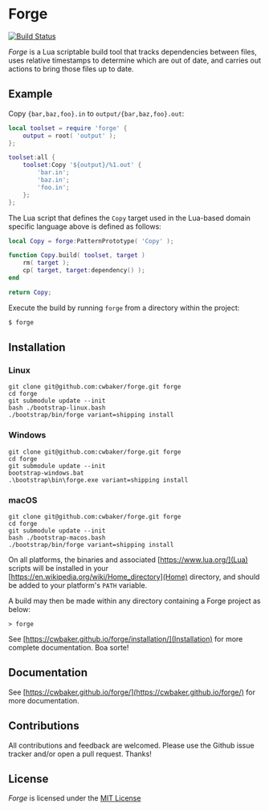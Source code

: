 # Forge

[![Build Status](https://travis-ci.com/cwbaker/forge.svg?branch=master)](https://travis-ci.com/cwbaker/forge)

*Forge* is a Lua scriptable build tool that tracks dependencies between files, uses relative timestamps to determine which are out of date, and carries out actions to bring those files up to date.

## Example

Copy `{bar,baz,foo}.in` to `output/{bar,baz,foo}.out`:

~~~lua
local toolset = require 'forge' {
    output = root( 'output' );
};

toolset:all {
    toolset:Copy '${output}/%1.out' {
        'bar.in';
        'baz.in';
        'foo.in';
    };    
};
~~~

The Lua script that defines the `Copy` target used in the Lua-based domain specific language above is defined as follows:

~~~lua
local Copy = forge:PatternPrototype( 'Copy' );

function Copy.build( toolset, target )
    rm( target );
    cp( target, target:dependency() );
end

return Copy;
~~~

Execute the build by running `forge` from a directory within the project:

~~~bash
$ forge
~~~

## Installation

### Linux
```
git clone git@github.com:cwbaker/forge.git forge
cd forge
git submodule update --init
bash ./bootstrap-linux.bash
./bootstrap/bin/forge variant=shipping install
```

### Windows
```
git clone git@github.com:cwbaker/forge.git forge
cd forge
git submodule update --init
bootstrap-windows.bat
.\bootstrap\bin\forge.exe variant=shipping install
```

### macOS
```
git clone git@github.com:cwbaker/forge.git forge
cd forge
git submodule update --init
bash ./bootstrap-macos.bash
./bootstrap/bin/forge variant=shipping install
```

On all platforms, the binaries and associated [https://www.lua.org/](Lua) scripts will be installed in your [https://en.wikipedia.org/wiki/Home_directory](Home) directory, and should be added to your platform's `PATH` variable.

A build may then be made within any directory containing a Forge project as below:

```
> forge
```

See [https://cwbaker.github.io/forge/installation/](Installation) for more complete documentation. Boa sorte!

## Documentation

See [https://cwbaker.github.io/forge/](https://cwbaker.github.io/forge/) for more documentation.

## Contributions

All contributions and feedback are welcomed.  Please use the Github issue tracker and/or open a pull request.  Thanks!

## License

*Forge* is licensed under the [MIT License](http://www.opensource.org/licenses/MIT)
